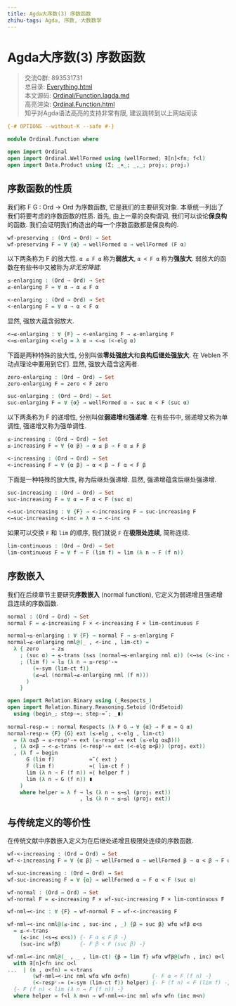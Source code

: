 ```yaml
---
title: Agda大序数(3) 序数函数
zhihu-tags: Agda, 序数, 大数数学
---
```


# Agda大序数(3) 序数函数

> 交流Q群: 893531731  
> 总目录: [Everything.html](https://choukh.github.io/agda-lvo/Everything.html)  
> 本文源码: [Ordinal/Function.lagda.md](https://github.com/choukh/agda-lvo/blob/main/src/Ordinal/Function.lagda.md)  
> 高亮渲染: [Ordinal.Function.html](https://choukh.github.io/agda-lvo/Ordinal.Function.html)  
> 知乎对Agda语法高亮的支持非常有限, 建议跳转到以上网站阅读  

```agda
{-# OPTIONS --without-K --safe #-}

module Ordinal.Function where

open import Ordinal
open import Ordinal.WellFormed using (wellFormed; ∃[n]<fn; f<l)
open import Data.Product using (Σ; _×_; _,_; proj₁; proj₂)
```

## 序数函数的性质

我们称 F G : Ord → Ord 为序数函数, 它是我们的主要研究对象. 本章统一列出了我们将要考虑的序数函数的性质. 首先, 由上一章的良构谓词, 我们可以谈论**保良构**的函数. 我们会证明我们构造出的每一个序数函数都是保良构的.

```agda
wf-preserving : (Ord → Ord) → Set
wf-preserving F = ∀ {α} → wellFormed α → wellFormed (F α)
```

以下两条称为 F 的放大性. `α ≤ F α` 称为**弱放大**, `α < F α` 称为**强放大**. 弱放大的函数在有些书中又被称为*非无穷降链*.

```agda
≤-enlarging : (Ord → Ord) → Set
≤-enlarging F = ∀ α → α ≤ F α

<-enlarging : (Ord → Ord) → Set
<-enlarging F = ∀ α → α < F α
```

显然, 强放大蕴含弱放大.

```agda
<→≤-enlarging : ∀ {F} → <-enlarging F → ≤-enlarging F
<→≤-enlarging <-elg = λ α → <⇒≤ (<-elg α)
```

下面是两种特殊的放大性, 分别叫做**零处强放大**和**良构后继处强放大**. 在 Veblen 不动点理论中要用到它们. 显然, 强放大蕴含这两者.

```agda
zero-enlarging : (Ord → Ord) → Set
zero-enlarging F = zero < F zero

suc-enlarging : (Ord → Ord) → Set
suc-enlarging F = ∀ {α} → wellFormed α → suc α < F (suc α)
```

以下两条称为 F 的递增性, 分别叫做**弱递增**和**强递增**. 在有些书中, 弱递增又称为单调性, 强递增又称为强单调性.

```agda
≤-increasing : (Ord → Ord) → Set
≤-increasing F = ∀ {α β} → α ≤ β → F α ≤ F β

<-increasing : (Ord → Ord) → Set
<-increasing F = ∀ {α β} → α < β → F α < F β
```

下面是一种特殊的放大性, 称为后继处强递增. 显然, 强递增蕴含后继处强递增.

```agda
suc-increasing : (Ord → Ord) → Set
suc-increasing F = ∀ α → F α < F (suc α)

<→suc-increasing : ∀ {F} → <-increasing F → suc-increasing F
<→suc-increasing <-inc = λ α → <-inc <s
```

如果可以交换 `F` 和 `lim` 的顺序, 我们就说 `F` 在**极限处连续**, 简称连续.

```agda
lim-continuous : (Ord → Ord) → Set
lim-continuous F = ∀ f → F (lim f) ≈ lim (λ n → F (f n))
```

## 序数嵌入

我们在后续章节主要研究**序数嵌入** (normal function), 它定义为弱递增且强递增且连续的序数函数.

```agda
normal : (Ord → Ord) → Set
normal F = ≤-increasing F × <-increasing F × lim-continuous F
```

```agda
normal→≤-enlarging : ∀ {F} → normal F → ≤-enlarging F
normal→≤-enlarging nml@(_ , <-inc , lim-ct) =
  λ { zero    → z≤
    ; (suc α) → ≤-trans (s≤s (normal→≤-enlarging nml α)) (<→s≤ (<-inc <s))
    ; (lim f) → l≤ (λ n → ≤-respʳ-≈
        (≈-sym (lim-ct f))
        (≤→≤l (normal→≤-enlarging nml (f n)))
      )
    }
```

```agda
open import Relation.Binary using (_Respects_)
open import Relation.Binary.Reasoning.Setoid (OrdSetoid)
  using (begin_; step-≈; step-≈˘; _∎)
  
normal-resp-≈ : normal Respects (λ F G → ∀ {α} → F α ≈ G α)
normal-resp-≈ {F} {G} ext (≤-elg , <-elg , lim-ct)
  = (λ α≤β → ≤-respˡ-≈ ext (≤-respʳ-≈ ext (≤-elg α≤β)))
  , (λ α<β → <-≤-trans (<-respˡ-≈ ext (<-elg α<β)) (proj₁ ext))
  , (λ f → begin
      G (lim f)           ≈˘⟨ ext ⟩
      F (lim f)           ≈⟨ lim-ct f ⟩
      lim (λ n → F (f n)) ≈⟨ helper f ⟩
      lim (λ n → G (f n)) ∎
    )
    where helper = λ f → l≤ (λ n → ≤→≤l (proj₁ ext))
                       , l≤ (λ n → ≤→≤l (proj₂ ext))
```

## 与传统定义的等价性

在传统文献中序数嵌入定义为在后继处递增且极限处连续的序数函数.

```agda
wf-<-increasing : (Ord → Ord) → Set
wf-<-increasing F = ∀ {α β} → wellFormed α → wellFormed β → α < β → F α < F β
```

```agda
wf-suc-increasing : (Ord → Ord) → Set
wf-suc-increasing F = ∀ {α} → wellFormed α → F α < F (suc α)
```

```agda
wf-normal : (Ord → Ord) → Set
wf-normal F = ≤-increasing F × wf-suc-increasing F × lim-continuous F
```

```agda
wf-nml→<-inc : ∀ {F} → wf-normal F → wf-<-increasing F

wf-nml→<-inc nml@(≤-inc , suc-inc , _) {β = suc β} wfα wfβ α<s
  = ≤-<-trans
    (≤-inc (<s→≤ α<s)) {- F α ≤ F β -}
    (suc-inc wfβ)      {- F β < F (suc β) -}

wf-nml→<-inc nml@(_ , _ , lim-ct) {β = lim f} wfα wfβ@(wfn , inc) α<l
  with ∃[n]<fn inc α<l
...  | (n , α<fn) = <-trans
        (wf-nml→<-inc nml wfα wfn α<fn)       {- F α < F (f n) -}
        (<-respʳ-≈ (≈-sym (lim-ct f)) helper) {- F (f n) < F (lim f) -}
  {- F (f n) < lim (λ n → F (f n)) -}
  where helper = f<l λ m<n → wf-nml→<-inc nml wfn wfn (inc m<n)
```
